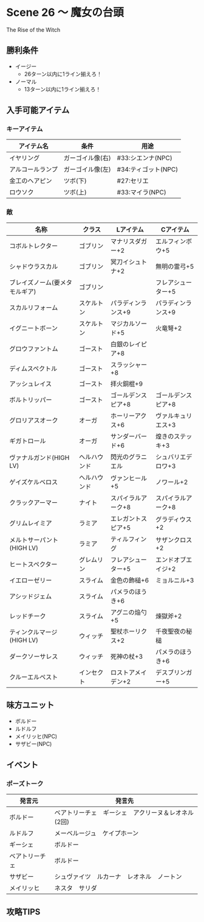 # Scene 26 ～ 魔女の台頭  

The Rise of the Witch

## 勝利条件 

- イージー
  - 26ターン以内に1ライン揃えろ！
- ノーマル
  - 13ターン以内に1ライン揃えろ！

## 入手可能アイテム 

### キーアイテム

|アイテム名|条件|用途|
|---|---|---|
|イヤリング|ガーゴイル像(右)|#33:シエンナ(NPC)|
|アルコールランプ|ガーゴイル像(左)|#34:ティゴット(NPC)|
|金工のヘアピン|ツボ(下)|#27:セリエ|
|ロウソク|ツボ(上)|#33:マイラ(NPC)|

### 敵

|名称|クラス|Lアイテム|Cアイテム|
|---|---|---|---|
|コボルトレクター|ゴブリン|マナリスダガー+2|エルフィンボウ+5|
|シャドウラスカル|ゴブリン|冥刀イシュトナ+2|無明の霊弓+5|
|ブレイズノーム(要メタモルギア)|ゴブリン||フレアシューター+5|
|スカルリフォーム|スケルトン|パラディンランス+9|パラディンランス+9|
|イグニートボーン|スケルトン|マジカルソード+5|火竜弩+2|
|グロウファントム|ゴースト|白銀のレイピア+8||
|ディムスペクトル|ゴースト|スラッシャー+8||
|アッシュレイス|ゴースト|拝火銅棍+9||
|ボルトリッパー|ゴースト|ゴールデンスピア+8|ゴールデンスピア+8|
|グロリアスオーク|オーガ|ホーリーアクス+6|ヴァルキュリエス+3|
|ギガトロール|オーガ|サンダーバード+6|煌きのステッキ+3|
|ヴァナルガンド(HIGH LV)|ヘルハウンド|閃光のグラニエル|シュバリエデロワ+3|
|ゲイズケルベロス|ヘルハウンド|ヴァンヒール+5|ノワール+2|
|クラックアーマー|ナイト|スパイラルアーク+8|スパイラルアーク+8|
|グリムレイミア|ラミア|エレガントスピア+5|グラディウス+2|
|メルトサーパント(HIGH LV)|ラミア|ティルフィング|サザンクロス+2|
|ヒートスペクター|グレムリン|フレアシューター+5|エンドオブエイジ+2|
|イエローゼリー|スライム|金色の飾槌+6|ミョルニル+3|
|アシッドジェム|スライム|パメラのほうき+6||
|レッドチーク|スライム|アグニの焔勺+5|煉獄斧+2|
|ティンクルマージ(HIGH LV)|ウィッチ|聖杖ホーリクス+2|千夜聖夜の秘槌|
|ダークソーサレス|ウィッチ|死神の杖+3|パメラのほうき+6|
|クルーエルペスト|インセクト|ロストアメイデン+2|デスブリンガー+5|

## 味方ユニット 

- ボルドー
- ルドルフ
- メイリッヒ(NPC)
- サザビー(NPC)

## イベント 

### ポーズトーク

|発言元|発言先|
|---|---|
|ボルドー|ベアトリーチェ　ギーシェ　アクリーヌ＆レオネル(2回)|
|ルドルフ|メーベルージュ　ケイプホーン|
|ギーシェ|ボルドー|
|ベアトリーチェ|ボルドー|
|サザビー|シュヴァイツ　ルカーナ　レオネル　ノートン|
|メイリッヒ|ネスタ　サリダ|

## 攻略TIPS 


